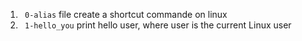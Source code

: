 1. <code> 0-alias</code> file create a shortcut commande on linux
2. <code> 1-hello_you</code> print hello user, where user is the current Linux user
